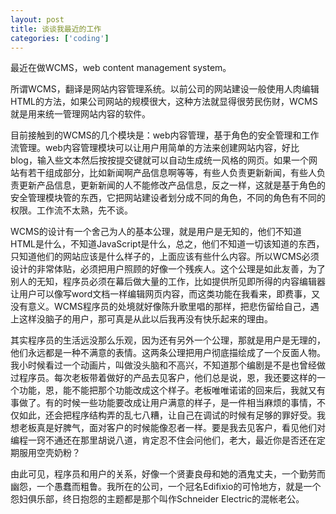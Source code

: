 ```yaml
---
layout: post
title: 谈谈我最近的工作
categories: ['coding']
---
```



最近在做WCMS，web content management system。

所谓WCMS，翻译是网站内容管理系统。以前公司的网站建设一般使用人肉编辑HTML的方法，如果公司网站的规模很大，这种方法就显得很劳民伤财，WCMS就是用来统一管理网站内容的软件。

目前接触到的WCMS的几个模块是：web内容管理，基于角色的安全管理和工作流管理。web内容管理模块可以让用户用简单的方法来创建网站内容，好比blog，输入些文本然后按按提交键就可以自动生成统一风格的网页。如果一个网站有若干组成部分，比如新闻啊产品信息啊等等，有些人负责更新新闻，有些人负责更新产品信息，更新新闻的人不能修改产品信息，反之一样，这就是基于角色的安全管理模块管的东西，它把网站建设者划分成不同的角色，不同的角色有不同的权限。工作流不太熟，先不谈。

WCMS的设计有一个舍己为人的基本公理，就是用户是无知的，他们不知道HTML是什么，不知道JavaScript是什么，总之，他们不知道一切该知道的东西，只知道他们的网站应该是什么样子的，上面应该有些什么内容。所以WCMS必须设计的非常体贴，必须把用户照顾的好像一个残疾人。这个公理是如此友善，为了别人的无知，程序员必须在幕后做大量的工作，比如提供所见即所得的内容编辑器让用户可以像写word文档一样编辑网页内容，而这类功能在我看来，即费事，又没有意义。WCMS程序员的处境就好像陈升歌里唱的那样，把悲伤留给自己，遇上这样没脑子的用户，那可真是从此以后我再没有快乐起来的理由。

其实程序员的生活远没那么乐观，因为还有另外一个公理，那就是用户是无理的，他们永远都是一种不满意的表情。这两条公理把用户彻底描绘成了一个反面人物。我小时候看过一个动画片，叫做没头脑和不高兴，不知道那个编剧是不是也曾经做过程序员。每次老板带着做好的产品去见客户，他们总是说，恩，我还要这样的一个功能，恩，能不能把那个功能改成这个样子。老板唯唯诺诺的回来后，我就又有事做了。有的时候一些功能要改成让用户满意的样子，是一件相当麻烦的事情，不仅如此，还会把程序结构弄的乱七八糟，让自己在调试的时候有足够的罪好受。我想老板真是好脾气，面对客户的时候能像忍者一样。要是我去见客户，看见他们对编程一窍不通还在那里胡说八道，肯定忍不住会问他们，老大，最近你是否还在定期服用空壳奶粉？

由此可见，程序员和用户的关系，好像一个贤妻良母和她的酒鬼丈夫，一个勤劳而幽怨，一个愚蠢而粗鲁。我所在的公司，一个冠名Edifixio的可怜地方，就是一个怨妇俱乐部，终日抱怨的主题都是那个叫作Schneider Electric的混帐老公。

